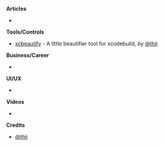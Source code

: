 **Articles**

* 

**Tools/Controls**

* [xcbeautify](https://github.com/thii/xcbeautify) - A little beautifier tool for xcodebuild, by [@thii](https://github.com/thii)

**Business/Career**

* 

**UI/UX**

* 

**Videos**

* 

**Credits**

* [@thii](https://github.com/thii)
